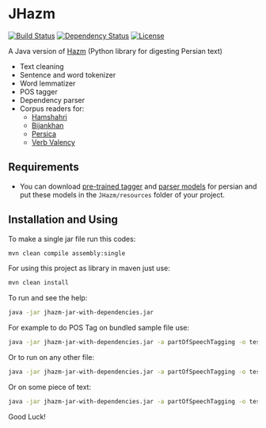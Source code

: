 JHazm
=====
[![Build Status](https://travis-ci.org/mojtaba-khallash/JHazm.png)](https://travis-ci.org/mojtaba-khallash/JHazm) [![Dependency Status](https://www.versioneye.com/user/projects/563374b036d0ab0016001e4d/badge.svg?style=flat)](https://www.versioneye.com/user/projects/563374b036d0ab0016001e4d) [![License](http://img.shields.io/:license-mit-blue.svg?style=flat-square)](http://badges.mit-license.org)

A Java version of [Hazm](https://github.com/sobhe/hazm) (Python library for digesting Persian text)

+ Text cleaning
+ Sentence and word tokenizer
+ Word lemmatizer
+ POS tagger
+ Dependency parser
+ Corpus readers for:
   * [Hamshahri](http://ece.ut.ac.ir/dbrg/hamshahri/)
   * [Bijankhan](http://ece.ut.ac.ir/dbrg/bijankhan/)
   * [Persica](https://sourceforge.net/projects/persica/)
   * [Verb Valency](http://dadegan.ir/catalog/pervallex)

## Requirements

* You can download [pre-trained tagger](http://dl.dropboxusercontent.com/u/90405495/resources-extra.zip) and [parser models](http://dl.dropboxusercontent.com/u/90405495/resources-extra.zip) for persian and put these models in the `JHazm/resources` folder of your project.

## Installation and Using

To make a single jar file run this codes:

```bash
mvn clean compile assembly:single
```
For using this project as library in maven just use:
```bash
mvn clean install
```

To run and see the help:
```bash
java -jar jhazm-jar-with-dependencies.jar
```

For example to do POS Tag on bundled sample file use:
```bash
java -jar jhazm-jar-with-dependencies.jar -a partOfSpeechTagging -o test.txt
```

Or to run on any other file:
```bash
java -jar jhazm-jar-with-dependencies.jar -a partOfSpeechTagging -o test.txt -i input.txt
```

Or on some piece of text:
```bash
java -jar jhazm-jar-with-dependencies.jar -a partOfSpeechTagging -o test.txt -t "سلام من خوب هستم!"
```
Good Luck!
